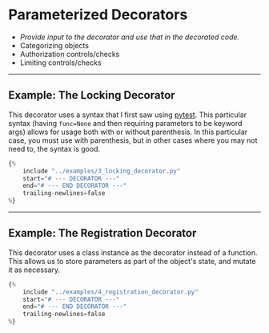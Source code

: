 # Parameterized Decorators

- *Provide input to the decorator and use that in the decorated code.*
- Categorizing objects
- Authorization controls/checks
- Limiting controls/checks

---

## Example: The Locking Decorator

This decorator uses a syntax that I first saw using [pytest](https://docs.pytest.org/en/7.2.x/). This particular syntax (having `func=None` and then requiring parameters to be keyword args) allows for usage both with or without parenthesis. In this particular case, you must use with parenthesis, but in other cases where you may not need to, the syntax is good.

```python
{% 
    include "../examples/3_locking_decorator.py" 
    start="# --- DECORATOR ---"
    end="# --- END DECORATOR ---"
    trailing-newlines=false
%}
```

---

## Example: The Registration Decorator

This decorator uses a class instance as the decorator instead of a function. This allows us to store parameters as part of the object's state, and mutate it as necessary.

```python
{% 
    include "../examples/4_registration_decorator.py" 
    start="# --- DECORATOR ---"
    end="# --- END DECORATOR ---"
    trailing-newlines=false
%}
```
